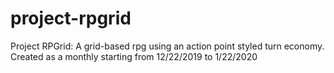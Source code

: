 # project-rpgrid
 Project RPGrid: A grid-based rpg using an action point styled turn economy. Created as a monthly starting from 12/22/2019 to 1/22/2020
